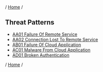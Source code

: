 / [Home](/acctp/) /

## Threat Patterns

* [AA01 Failure Of Remote Service](catalog/threatAA01_FailureOfRemoteService.md)
* [AA02 Connection Lost To Remote Service](catalog/threatAA02_ConnectionLostToRemoteService.md)
* [AB01 Failure Of Cloud Application](catalog/threatAB01_FailureOfCloudApplication.md)
* [AC01 Malware From Cloud Application](catalog/threatAC01_MalwareFromCloudApplication.md)
* [AD01 Broken Authentication](catalog/threatAD01_BrokenAuthentication.md)

/ [Home](/acctp/) /

